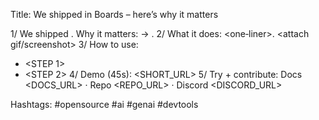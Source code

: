 Title: We shipped <FEATURE> in Boards – here’s why it matters

1/ We shipped <FEATURE>. Why it matters: <PAIN> → <OUTCOME>.
2/ What it does: <one‑liner>. <attach gif/screenshot>
3/ How to use:
   - <STEP 1>
   - <STEP 2>
4/ Demo (45s): <SHORT_URL>
5/ Try + contribute: Docs <DOCS_URL> · Repo <REPO_URL> · Discord <DISCORD_URL>

Hashtags: #opensource #ai #genai #devtools

